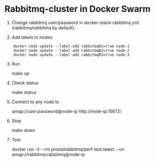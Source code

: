 # Rabbitmq-cluster in Docker Swarm

1. Change rabbitmq user/password in docker-stack-rabbitmq.yml (rabbitmq/rabbitmq by default).

2. Add labels to nodes: 
```
    docker node update --label-add rabbitmq01=true node-1
    docker node update --label-add rabbitmq02=true node-2
    docker node update --label-add rabbitmq03=true node-3
```

3. Run

    make up
    
4. Check status 

    make status

5. Connect to any node to 

    amqp://user:password@node-ip
    http://node-ip:15672/

5. Stop

    make down
    
6. Test

    docker run -it --rm pivotalrabbitmq/perf-test:latest --uri amqp://rabbitmq:rabbitmq@node-ip
